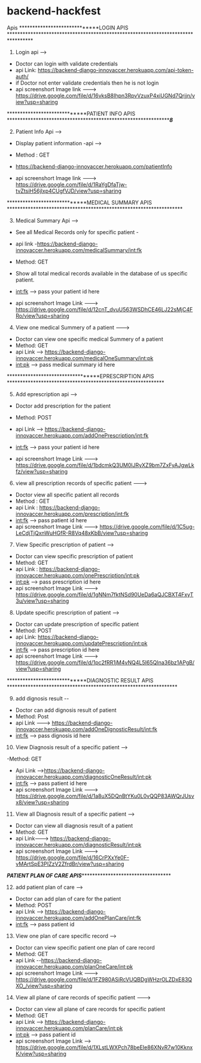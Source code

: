 # backend-hackfest

Apis
*****************************LOGIN APIS *********************************************************************************
1) Login api -->

 - Doctor can login with validate credentials
 - api Link: https://backend-django-innovaccer.herokuapp.com/api-token-auth/
 - if Doctor not enter validate credentials then he is not login 
 - api screenshort Image link ---> https://drive.google.com/file/d/16vksB8Ihpn3RpvVzuxP4xiUGNd7Qrjjn/view?usp=sharing
 
*****************************PATIENT INFO APIS *****************************************************************8***

2) Patient Info Api -->

  - Display patient information 
  -api -->
  - Method :  GET
  - https://backend-django-innovaccer.herokuapp.com/patientInfo
  
  - api screenshort Image link --->  https://drive.google.com/file/d/1RaYgDfaTjw-tvZtsiH56jIxp4CUgfVJD/view?usp=sharing
  
 *****************************MEDICAL SUMMARY APIS *******************************************************************
 
3) Medical Summary Api -->

 - See all Medical Records only for specific patient -
 - api link -https://backend-django-innovaccer.herokuapp.com/medicalSummary/<int:fk>
 - Method: GET
- Show all total medical records available in the database of us specific patient.
- <int:fk> --> pass your patient id here

- api screenshort Image Link --->  https://drive.google.com/file/d/12cnT_dvuU563WSDhCE46LJ22sMjC4FRo/view?usp=sharing

4) View one medical Summery of a patient --->

 - Doctor can view one specific medical Summery of a patient
 - Method: GET
 - api Link --> https://backend-django-innovaccer.herokuapp.com/medicalOneSummary/<int:pk>
 - <int:pk> --> pass medical summary id here

**********************************EPRESCRIPTION APIS  ************************************************************

5) Add eprescription api -->

 - Doctor add prescription for the patient 
 - Method: POST
 - api Link -->  https://backend-django-innovaccer.herokuapp.com/addOnePrescription/<int:fk>
 - <int:fk> --> pass your patient id here
 
 - api screenshort Image Link ---> https://drive.google.com/file/d/1bdcmkQ3UM0lJRyXZ9bm7ZxFyAJgwLkfz/view?usp=sharing


6) view all prescription records of specific patient --->

- Doctor view all specific patient all records
- Method : GET
- api Link : https://backend-django-innovaccer.herokuapp.com/prescription/<int:fk>
- <int:fk> --> pass patient id here
- api screenshort Image Link ---> https://drive.google.com/file/d/1C5ug-LeCdjTjQxnWuHGfR-R8Vq48xKbB/view?usp=sharing


7) View Specific prescription of patient -->

- Doctor can view specific prescription of patient
- Method: GET
- api Link :  https://backend-django-innovaccer.herokuapp.com/onePrescription/<int:pk>
- <int:pk> --> pass prescription id here
- api screenshort Image Link --->  https://drive.google.com/file/d/1gNNm7fktNSd90UeDa6aQJCBXT4FxyT3u/view?usp=sharing

8) Update specific prescription of patient -->

- Doctor can update prescription of specific patient
- Method: POST
- api Link: https://backend-django-innovaccer.herokuapp.com/updatePrescription/<int:pk>
- <int:fk> --> pass prescription id here
- api screenshort Image Link ---> https://drive.google.com/file/d/1pc2fRR1jM4vNQ4L5I65QIna36bz1APgB/view?usp=sharing

*****************************DIAGNOSTIC RESULT APIS *****************************************************************

9) add  dignosis result --

- Doctor can add dignosis result of patient
- Method: Post
- api Link ---> https://backend-django-innovaccer.herokuapp.com/addOneDignosticResult/<int:fk>
- <int:fk> --> pass dignosis id here

10) View Diagnosis result of a specific patient -->

  -Method: GET
  - Api Link -->https://backend-django-innovaccer.herokuapp.com/diagnosticOneResult/<int:pk>
 - <int:fk> --> pass patient id here
 - api screenshort Image Link ---> https://drive.google.com/file/d/1a8uX5DQnBtYKu0L0vQQP83AWQrJUsvx8/view?usp=sharing
 
 11) View all Diagnosis result of a specific patient -->
 
 - Doctor can view all diagnosis result of a patient
 - Method: GET
 - api Link---> https://backend-django-innovaccer.herokuapp.com/diagnosticResult/<int:pk>
 - api screenshort Image Link ---> https://drive.google.com/file/d/16CrPXxYe0F-vMArtSpE3PIZzV2ZfrdBr/view?usp=sharing
 
*********************************PATIENT PLAN OF CARE APIS*******************************************************************
 
 12) add patient plan of care --> 
 
 - Doctor can add plan of care for the patient
 - Method: POST
 - api LInk -->  https://backend-django-innovaccer.herokuapp.com/addOnePlanCare/<int:fk>
 - <int:fk> --> pass patient id 

 13) View one plan of care specific record -->

 - Doctor can view specific patient one plan of care record
 - Method: GET
 - api Link --https://backend-django-innovaccer.herokuapp.com/planOneCare/<int:pk>
 - api screenshort Image Link ---> https://drive.google.com/file/d/1FZ980ASiRcVUQBDgWHzrOLZDxE83QXO_/view?usp=sharing
 
 14) View all plane of care records of specific patient --->
 
 - Doctor can view all plane of care records for specific patient 
 - Method: GET
 - api Link -->  https://backend-django-innovaccer.herokuapp.com/planCare/<int:pk>
 - <int:pk> --> pass patient id 
 - api screenshort Image Link --> https://drive.google.com/file/d/1XLstLWXPch78beEIe86XNvR7w10KknxK/view?usp=sharing
 

  
  
